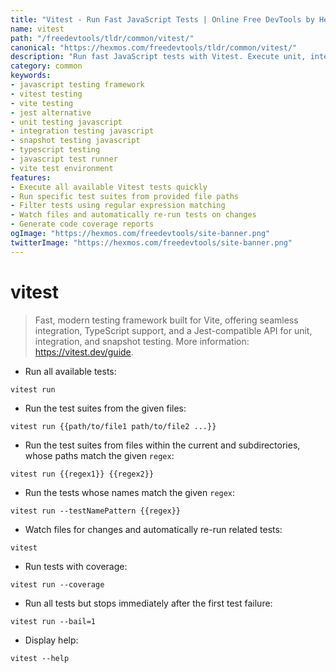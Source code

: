 ```yaml
---
title: "Vitest - Run Fast JavaScript Tests | Online Free DevTools by Hexmos"
name: vitest
path: "/freedevtools/tldr/common/vitest/"
canonical: "https://hexmos.com/freedevtools/tldr/common/vitest/"
description: "Run fast JavaScript tests with Vitest. Execute unit, integration, and snapshot tests with a Jest-compatible API. Free online tool, no registration required."
category: common
keywords:
- javascript testing framework
- vitest testing
- vite testing
- jest alternative
- unit testing javascript
- integration testing javascript
- snapshot testing javascript
- typescript testing
- javascript test runner
- vite test environment
features:
- Execute all available Vitest tests quickly
- Run specific test suites from provided file paths
- Filter tests using regular expression matching
- Watch files and automatically re-run tests on changes
- Generate code coverage reports
ogImage: "https://hexmos.com/freedevtools/site-banner.png"
twitterImage: "https://hexmos.com/freedevtools/site-banner.png"
---
```


# vitest

> Fast, modern testing framework built for Vite, offering seamless integration, TypeScript support, and a Jest-compatible API for unit, integration, and snapshot testing.
> More information: <https://vitest.dev/guide>.

- Run all available tests:

`vitest run`

- Run the test suites from the given files:

`vitest run {{path/to/file1 path/to/file2 ...}}`

- Run the test suites from files within the current and subdirectories, whose paths match the given `regex`:

`vitest run {{regex1}} {{regex2}}`

- Run the tests whose names match the given `regex`:

`vitest run --testNamePattern {{regex}}`

- Watch files for changes and automatically re-run related tests:

`vitest`

- Run tests with coverage:

`vitest run --coverage`

- Run all tests but stops immediately after the first test failure:

`vitest run --bail=1`

- Display help:

`vitest --help`
